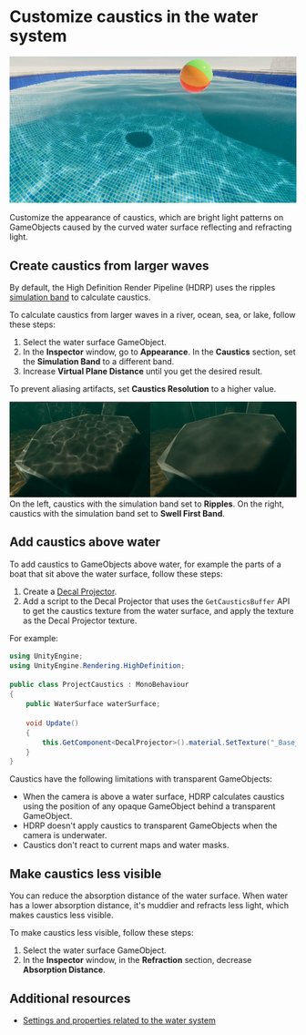 # Customize caustics in the water system

![](Images/caustics.jpg)

Customize the appearance of caustics, which are bright light patterns on GameObjects caused by the curved water surface reflecting and refracting light.

## Create caustics from larger waves

By default, the High Definition Render Pipeline (HDRP) uses the ripples [simulation band](water-water-system-simulation.md#simulation-bands) to calculate caustics.

To calculate caustics from larger waves in a river, ocean, sea, or lake, follow these steps:

1. Select the water surface GameObject.
2. In the **Inspector** window, go to **Appearance**. In the **Caustics** section, set the **Simulation Band** to a different band.
3. Increase **Virtual Plane Distance** until you get the desired result.

To prevent aliasing artifacts, set **Caustics Resolution** to a higher value.

![](Images/caustics-simulation-bands.jpg)<br/>
On the left, caustics with the simulation band set to **Ripples**. On the right, caustics with the simulation band set to **Swell First Band**.

## Add caustics above water

To add caustics to GameObjects above water, for example the parts of a boat that sit above the water surface, follow these steps: 

1. Create a [Decal Projector](understand-decals.md#decal-projector).
2. Add a script to the Decal Projector that uses the `GetCausticsBuffer` API to get the caustics texture from the water surface, and apply the texture as the Decal Projector texture.

For example:

```c#
using UnityEngine;
using UnityEngine.Rendering.HighDefinition;

public class ProjectCaustics : MonoBehaviour
{
    public WaterSurface waterSurface;

    void Update()
    {
        this.GetComponent<DecalProjector>().material.SetTexture("_Base_Color", waterSurface.GetCausticsBuffer(out float regionSize));
    }
}
```

Caustics have the following limitations with transparent GameObjects:

* When the camera is above a water surface, HDRP calculates caustics using the position of any opaque GameObject behind a transparent GameObject.
* HDRP doesn't apply caustics to transparent GameObjects when the camera is underwater.
* Caustics don't react to current maps and water masks.

## Make caustics less visible

You can reduce the absorption distance of the water surface. When water has a lower absorption distance, it's muddier and refracts less light, which makes caustics less visible.

To make caustics less visible, follow these steps:

1. Select the water surface GameObject.
2. In the **Inspector** window, in the **Refraction** section, decrease **Absorption Distance**.

## Additional resources

- [Settings and properties related to the water system](settings-and-properties-related-to-the-water-system.md)
